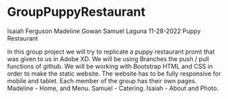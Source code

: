 # GroupPuppyRestaurant
Isaiah Ferguson  Madeline Gowan  Samuel Laguna
11-28-2022
Puppy Restaurant

In this group project we will try to replicate a puppy restaurant promt that was given to us in Adobe XD.
We will be using Branches the push / pull functions of github.
We will be working with Bootstrap HTML and CSS in order to make the static website.
The website has to be fully responsive for mobile and tablet.
Each member of the group has their own pages.
Madeline - Home, and Menu.
Samuel - Catering.
Isaiah - About and Photo.
